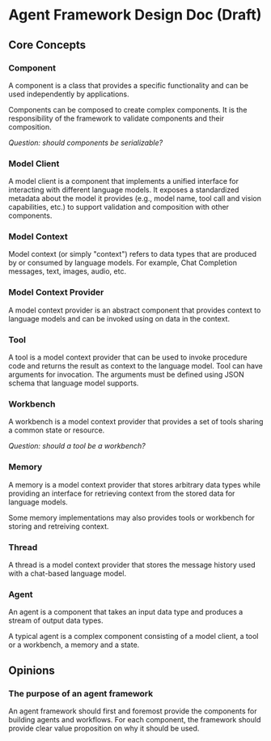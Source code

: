# Agent Framework Design Doc (Draft)

## Core Concepts

### Component

A component is a class that provides a specific functionality and can be used
independently by applications.

Components can be composed to create complex components.
It is the responsibility of the framework to validate components
and their composition.

_Question: should components be serializable?_

### Model Client

A model client is a component that implements a unified interface for
interacting with different language models. It exposes a standardized metadata
about the model it provides (e.g., model name, tool call and vision capabilities, etc.)
to support validation and composition with other components.

### Model Context

Model context (or simply "context") refers to data types that are produced by
or consumed by language models. For example, Chat Completion messages,
text, images, audio, etc.

### Model Context Provider

A model context provider is an abstract component that provides context to
language models and can be invoked using on data in the context.

### Tool

A tool is a model context provider that can be used to invoke procedure code
and returns the result as context to the language model.
Tool can have arguments for invocation. 
The arguments must be defined using JSON schema that language model supports.

### Workbench

A workbench is a model context provider that provides a set of tools sharing
a common state or resource. 

_Question: should a tool be a workbench?_

### Memory

A memory is a model context provider that stores arbitrary data types while providing
an interface for retrieving context from the stored data for language models.

Some memory implementations may also provides tools or workbench
for storing and retreiving context.

### Thread

A thread is a model context provider that stores the message history
used with a chat-based language model.


### Agent

An agent is a component that takes an input data type and produces a stream
of output data types.

A typical agent is a complex component consisting of a model client,
a tool or a workbench, a memory and a state.


## Opinions

### The purpose of an agent framework

An agent framework should first and foremost provide the components for building agents and workflows.
For each component, the framework should provide clear value proposition on why it should be used.